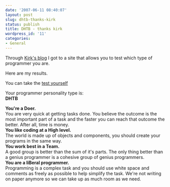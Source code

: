 ```yaml
---
date: '2007-06-11 08:40:07'
layout: post
slug: dhtb-thanks-kirk
status: publish
title: DHTB - thanks kirk
wordpress_id: '11'
categories:
- General
---
```


Through [Kirk's blog](http://pageofwords.com/blog/2007/06/06/DHTBILikeComments.aspx) I got to a site that allows you to test which type of programmer you are.

Here are my results.

You can take the [test yourself](http://www.doolwind.com/index.php?page=11)

Your programmer personality type is:  
**DHTB**

**You're a Doer.**  
You are very quick at getting tasks done. You believe the outcome is the most important part of a task and the faster you can reach that outcome the better. After all, time is money.  
**You like coding at a High level.**  
The world is made up of objects and components, you should create your programs in the same way.  
**You work best in a Team.**  
A good group is better than the sum of it's parts. The only thing better than a genius programmer is a cohesive group of genius programmers.  
**You are a liBeral programmer.**  
Programming is a complex task and you should use white space and comments as freely as possible to help simplify the task. We're not writing on paper anymore so we can take up as much room as we need.
